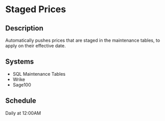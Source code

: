 # Staged Prices

## Description

Automatically pushes prices that are staged in the maintenance tables, to apply on their effective date.

## Systems
- SQL Maintenance Tables
- Wrike
- Sage100

## Schedule
Daily at 12:00AM